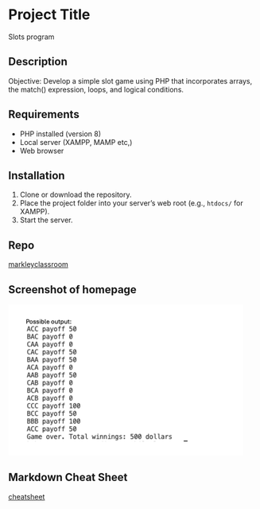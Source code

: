 # Project Title
Slots program

## Description
Objective: Develop a simple slot game using PHP that incorporates arrays, the match() expression, loops, and logical conditions.

## Requirements
- PHP installed (version 8)
- Local server (XAMPP, MAMP etc,)
- Web browser

## Installation
1. Clone or download the repository.
2. Place the project folder into your server’s web root (e.g., `htdocs/` for XAMPP).
3. Start the server.

## Repo
[markleyclassroom](https://github.com/wg0996425/slots.git)

## Screenshot of homepage
![alt](slotsOutput.png)
## Markdown Cheat Sheet
[cheatsheet](https://www.markdownguide.org/cheat-sheet/)